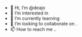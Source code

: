- 👋 Hi, I’m @deajo 
- 👀 I’m interested in 
- 🌱 I’m currently learning 
- 💞️ I’m looking to collaborate on .
- 📫 How to reach me ..

<!---
deajo/deajo is a ✨ special ✨ repository because its `README.md` (this file) appears on your GitHub profile.
You can click the Preview link to take a look at your changes.
--->
